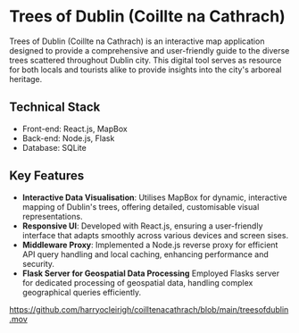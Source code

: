# Trees of Dublin (Coillte na Cathrach)

Trees of Dublin (Coillte na Cathrach) is an interactive map application designed to provide a comprehensive and user-friendly guide to the diverse trees scattered throughout Dublin city. This digital tool serves as resource for both locals and tourists alike to provide insights into the city's arboreal heritage.

## Technical Stack
- Front-end: React.js, MapBox
- Back-end: Node.js, Flask
- Database: SQLite

## Key Features
- **Interactive Data Visualisation**: Utilises MapBox for dynamic, interactive mapping of Dublin's trees, offering detailed, customisable visual representations.
- **Responsive UI**: Developed with React.js, ensuring a user-friendly interface that adapts smoothly across various devices and screen sises.
- **Middleware Proxy**: Implemented a Node.js reverse proxy for efficient API query handling and local caching, enhancing performance and security.
- **Flask Server for Geospatial Data Processing** Employed Flasks server for dedicated processing of geospatial data, handling complex geographical queries efficiently.

https://github.com/harryocleirigh/coilltenacathrach/blob/main/treesofdublin.mov

